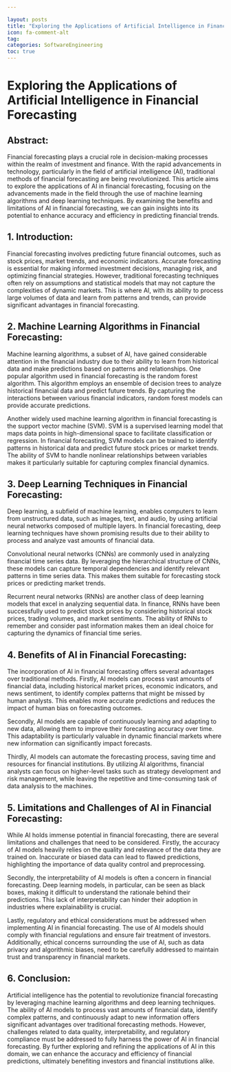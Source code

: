 ```yaml
---

layout: posts
title: "Exploring the Applications of Artificial Intelligence in Financial Forecasting"
icon: fa-comment-alt
tag:      
categories: SoftwareEngineering
toc: true
---
```




# Exploring the Applications of Artificial Intelligence in Financial Forecasting

## Abstract:
Financial forecasting plays a crucial role in decision-making processes within the realm of investment and finance. With the rapid advancements in technology, particularly in the field of artificial intelligence (AI), traditional methods of financial forecasting are being revolutionized. This article aims to explore the applications of AI in financial forecasting, focusing on the advancements made in the field through the use of machine learning algorithms and deep learning techniques. By examining the benefits and limitations of AI in financial forecasting, we can gain insights into its potential to enhance accuracy and efficiency in predicting financial trends.

## 1. Introduction:
Financial forecasting involves predicting future financial outcomes, such as stock prices, market trends, and economic indicators. Accurate forecasting is essential for making informed investment decisions, managing risk, and optimizing financial strategies. However, traditional forecasting techniques often rely on assumptions and statistical models that may not capture the complexities of dynamic markets. This is where AI, with its ability to process large volumes of data and learn from patterns and trends, can provide significant advantages in financial forecasting.

## 2. Machine Learning Algorithms in Financial Forecasting:
Machine learning algorithms, a subset of AI, have gained considerable attention in the financial industry due to their ability to learn from historical data and make predictions based on patterns and relationships. One popular algorithm used in financial forecasting is the random forest algorithm. This algorithm employs an ensemble of decision trees to analyze historical financial data and predict future trends. By capturing the interactions between various financial indicators, random forest models can provide accurate predictions.

Another widely used machine learning algorithm in financial forecasting is the support vector machine (SVM). SVM is a supervised learning model that maps data points in high-dimensional space to facilitate classification or regression. In financial forecasting, SVM models can be trained to identify patterns in historical data and predict future stock prices or market trends. The ability of SVM to handle nonlinear relationships between variables makes it particularly suitable for capturing complex financial dynamics.

## 3. Deep Learning Techniques in Financial Forecasting:
Deep learning, a subfield of machine learning, enables computers to learn from unstructured data, such as images, text, and audio, by using artificial neural networks composed of multiple layers. In financial forecasting, deep learning techniques have shown promising results due to their ability to process and analyze vast amounts of financial data.

Convolutional neural networks (CNNs) are commonly used in analyzing financial time series data. By leveraging the hierarchical structure of CNNs, these models can capture temporal dependencies and identify relevant patterns in time series data. This makes them suitable for forecasting stock prices or predicting market trends.

Recurrent neural networks (RNNs) are another class of deep learning models that excel in analyzing sequential data. In finance, RNNs have been successfully used to predict stock prices by considering historical stock prices, trading volumes, and market sentiments. The ability of RNNs to remember and consider past information makes them an ideal choice for capturing the dynamics of financial time series.

## 4. Benefits of AI in Financial Forecasting:
The incorporation of AI in financial forecasting offers several advantages over traditional methods. Firstly, AI models can process vast amounts of financial data, including historical market prices, economic indicators, and news sentiment, to identify complex patterns that might be missed by human analysts. This enables more accurate predictions and reduces the impact of human bias on forecasting outcomes.

Secondly, AI models are capable of continuously learning and adapting to new data, allowing them to improve their forecasting accuracy over time. This adaptability is particularly valuable in dynamic financial markets where new information can significantly impact forecasts.

Thirdly, AI models can automate the forecasting process, saving time and resources for financial institutions. By utilizing AI algorithms, financial analysts can focus on higher-level tasks such as strategy development and risk management, while leaving the repetitive and time-consuming task of data analysis to the machines.

## 5. Limitations and Challenges of AI in Financial Forecasting:
While AI holds immense potential in financial forecasting, there are several limitations and challenges that need to be considered. Firstly, the accuracy of AI models heavily relies on the quality and relevance of the data they are trained on. Inaccurate or biased data can lead to flawed predictions, highlighting the importance of data quality control and preprocessing.

Secondly, the interpretability of AI models is often a concern in financial forecasting. Deep learning models, in particular, can be seen as black boxes, making it difficult to understand the rationale behind their predictions. This lack of interpretability can hinder their adoption in industries where explainability is crucial.

Lastly, regulatory and ethical considerations must be addressed when implementing AI in financial forecasting. The use of AI models should comply with financial regulations and ensure fair treatment of investors. Additionally, ethical concerns surrounding the use of AI, such as data privacy and algorithmic biases, need to be carefully addressed to maintain trust and transparency in financial markets.

## 6. Conclusion:
Artificial intelligence has the potential to revolutionize financial forecasting by leveraging machine learning algorithms and deep learning techniques. The ability of AI models to process vast amounts of financial data, identify complex patterns, and continuously adapt to new information offers significant advantages over traditional forecasting methods. However, challenges related to data quality, interpretability, and regulatory compliance must be addressed to fully harness the power of AI in financial forecasting. By further exploring and refining the applications of AI in this domain, we can enhance the accuracy and efficiency of financial predictions, ultimately benefiting investors and financial institutions alike.